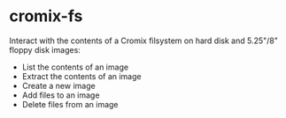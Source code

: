 # cromix-fs
Interact with the contents of a Cromix filsystem on hard disk and 5.25"/8" floppy disk images:
- List the contents of an image
- Extract the contents of an image
- Create a new image
- Add files to an image
- Delete files from an image


